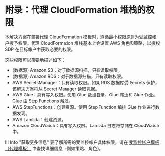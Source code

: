 # 附录：代理 CloudFormation 堆栈的权限

本解决方案在部署代理 CloudFormation 模板时，遵循最小权限原则为受监控帐户授予权限。代理 CloudFormation 堆栈基本上会设置 AWS 角色和策略，以授权 SDP 在目标帐户中获取必要的权限。

这些权限可以简要地描述如下：

- (数据源) Amazon S3：对于数据源扫描，只有读取权限。
- (数据源) Amazon RDS：对于数据源扫描，只有读取权限。
- AWS SecretsManager：只有读取权限。如果 RDS 数据库受 Secrets 保护，该解决方案将从 Secret Manager 读取凭据。
- AWS Glue：具有写入权限。使用 Glue 数据目录、Glue 爬虫和 Glue 作业。Glue 由 Step Functions 触发。
- AWS StepFunctions：创建资源。使用 Step Function 编排 Glue 作业进行数据发现。
- AWS Lambda：创建资源。
- Amazon CloudWatch：具有写入权限。Lambda 日志将存储在 CloudWatch 中。

!!! Info "获取更多信息"
    要了解所需的受监控帐户具体权限，请在 [受监控帐户模板（代理模板）](../deployment/template.md) 中查找详细信息（例如策略、角色）。